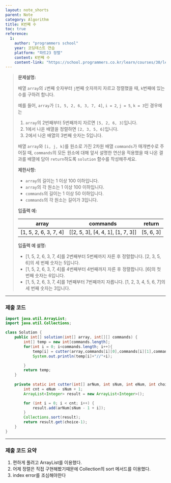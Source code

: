 ```yaml
---
layout: note_shorts
parent: Note
category: Algorithm
title: K번째 수
toc: true
reference:
  1: 
    author: "programmers school"
    year: 코딩테스트 연습
    platform: "파트23 정렬"
    content: K번째 수
    content-link: "https://school.programmers.co.kr/learn/courses/30/lessons/42748"
---
```


> **문제설명:**
>
> 배열 `array`의 `i`번째 숫자부터 `j`번째 숫자까지 자르고 정렬했을 때, `k`번째에 있는 수를 구하려 합니다.
>
> 예를 들어, `array`가 `[1, 5, 2, 6, 3, 7, 4]`, `i = 2`, `j = 5`, `k = 3`인 경우에는
> 1. `array`의 2번째부터 5번째까지 자르면 `[5, 2, 6, 3]`입니다.
> 2. 1에서 나온 배열을 정렬하면 `[2, 3, 5, 6]`입니다.
> 3. 2에서 나온 배열의 3번째 숫자는 5입니다.
>
> 배열 `array`와 `[i, j, k]`를 원소로 가진 2차원 배열 `commands`가 매개변수로 주어질 때, `commands`의 모든 원소에 대해 앞서 설명한 연산을 적용했을 때 나온 결과를 배열에 담아 `return`하도록 `solution` 함수를 작성해주세요.
>
> **제한사항:**
> - `array`의 길이는 1 이상 100 이하입니다.
> - `array`의 각 원소는 1 이상 100 이하입니다.
> - `commands`의 길이는 1 이상 50 이하입니다.
> - `commands`의 각 원소는 길이가 3입니다.
>
> **입출력 예:**
> 
> | array                | commands                    | return     |
> |----------------------|-----------------------------|------------|
> | [1, 5, 2, 6, 3, 7, 4] | [[2, 5, 3], [4, 4, 1], [1, 7, 3]] | [5, 6, 3]  |
>
> **입출력 예 설명:**
> - [1, 5, 2, 6, 3, 7, 4]를 2번째부터 5번째까지 자른 후 정렬합니다. [2, 3, 5, 6]의 세 번째 숫자는 5입니다.
> - [1, 5, 2, 6, 3, 7, 4]를 4번째부터 4번째까지 자른 후 정렬합니다. [6]의 첫 번째 숫자는 6입니다.
> - [1, 5, 2, 6, 3, 7, 4]를 1번째부터 7번째까지 자릅니다. [1, 2, 3, 4, 5, 6, 7]의 세 번째 숫자는 3입니다.

---

### 제출 코드
```java
import java.util.ArrayList;
import java.util.Collections; 

class Solution {
    public int[] solution(int[] array, int[][] commands) {
        int[] temp = new int[commands.length];
        for(int i = 0; i<commands.length; i++){
            temp[i] = cutter(array,commands[i][0],commands[i][1],commands[i][2]);
            System.out.println(temp[i]+"//"+i);

        }      
        return temp;
    }
    
    private static int cutter(int[] arNum, int sNum, int eNum, int choice) {
        int cnt = eNum - sNum + 1;
        ArrayList<Integer> result = new ArrayList<Integer>();

        for (int i = 0; i < cnt; i++) {
            result.add(arNum[sNum - 1 + i]);
        }
        Collections.sort(result);
        return result.get(choice-1);
    }
}
```

---

### 제출 코드 요약

1. 편하게 풀려고 ArrayList를 이용했다.
2. 어제 정렬은 직접 구현해봤기때문에 Collection의 sort 메서드를 이용했다.
3. index error를 조심해야한다